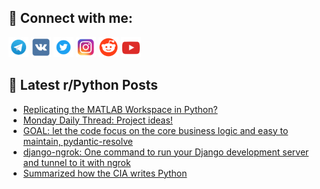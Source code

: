 ## 🔎 Connect with me:
[<img src="https://github.com/bullbesh/bullbesh/blob/main/images/Telegram.png" width="32" height="32" />](https://t.me/bullbesh)
[<img src="https://github.com/bullbesh/bullbesh/blob/main/images/VK.png" width="32" height="32" />](https://vk.com/bullbesh)
[<img src="https://github.com/bullbesh/bullbesh/blob/main/images/Twitter.png" width="32" height="32" />](https://twitter.com/bullbesh1)
[<img src="https://github.com/bullbesh/bullbesh/blob/main/images/Instagram.png" width="32" height="32" />](https://www.instagram.com/bullbesh)
[<img src="https://github.com/bullbesh/bullbesh/blob/main/images/Reddit.png" width="32" height="32" />](https://www.reddit.com/user/bullbesh)
[<img src="https://github.com/bullbesh/bullbesh/blob/main/images/YouTube.png" width="32" height="32" />](https://www.youtube.com/channel/UCtfjRs6uzgq5mfm8S06WTcg)

## 📕 Latest r/Python Posts
<!-- BLOG-POST-LIST:START -->
- [Replicating the MATLAB Workspace in Python?](https://www.reddit.com/r/Python/comments/1hf6uem/replicating_the_matlab_workspace_in_python/)
- [Monday Daily Thread: Project ideas!](https://www.reddit.com/r/Python/comments/1hf62db/monday_daily_thread_project_ideas/)
- [GOAL: let the code focus on the core business logic and easy to maintain, pydantic-resolve](https://www.reddit.com/r/Python/comments/1hf4i4v/goal_let_the_code_focus_on_the_core_business/)
- [django-ngrok: One command to run your Django development server and tunnel to it with ngrok](https://www.reddit.com/r/Python/comments/1hf0ci6/djangongrok_one_command_to_run_your_django/)
- [Summarized how the CIA writes Python](https://www.reddit.com/r/Python/comments/1hez6qa/summarized_how_the_cia_writes_python/)
<!-- BLOG-POST-LIST:END -->
